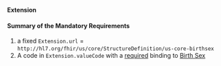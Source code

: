 **Extension**

#### Summary of the Mandatory Requirements

1. a fixed `Extension.url` = `http://hl7.org/fhir/us/core/StructureDefinition/us-core-birthsex`
1.  A  code  in `Extension.valueCode`
with a [required](http://hl7.org/fhir/R4/terminologies.html#required)
binding to [Birth Sex](ValueSet-birthsex.html)
